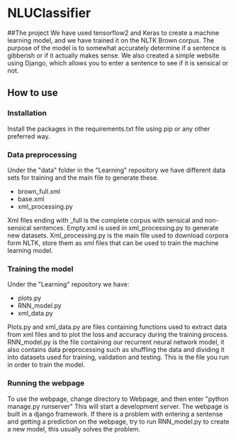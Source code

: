 # NLUClassifier
##The project
We have used tensorflow2 and Keras to create a machine learning model, and we have trained it on the NLTK Brown corpus. 
The purpose of the model is to somewhat accurately determine if a sentence is gibberish or if it actually makes sense.
We also created a simple website using Django, which allows you to enter a sentence to see if it is sensical or not.

## How to use

### Installation

Install the packages in the requirements.txt file using pip or any other preferred way.

### Data preprocessing

Under the "data" folder in the "Learning" repository we have different data sets for training and the main file to generate these.
* brown_full.xml
* base.xml
* xml_processing.py

Xml files ending with _full is the complete corpus with sensical and non-sensical sentences.
Empty.xml is used in xml_processing.py to generate new datasets. 
Xml_processing.py is the main file used to download corpora form NLTK, store them as xml files that can be used to train the machine learning model.

### Training the model

Under the "Learning" repository we have:
* plots.py
* RNN_model.py
* xml_data.py

Plots.py and xml_data.py are files containing functions used to extract data from xml files and to plot
the loss and accuracy during the training process. RNN_model.py is the file containing our recurrent neural network model, it also
contains data preprocessing such as shuffling the data and dividing it into datasets used for training, validation and testing.
This is the file you run in order to train the model.

### Running the webpage

To use the webpage, change directory to Webpage, and then enter 
"python manage.py runserver" This will start a development server. 
The webpage is built in a django framework. 
If there is a problem with entering a sentense and getting a prediction on the webpage, 
try to run RNN_model.py to create a new model, 
this usually solves the problem.  


